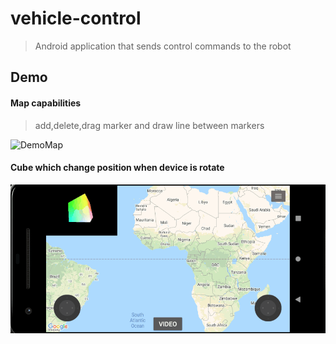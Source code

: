 # vehicle-control
>Android application that sends control commands to the robot

## Demo

#### Map capabilities
>add,delete,drag marker and draw line between markers

![DemoMap](demo/map.gif)

#### Cube which change position when device is rotate

![Demograg](demo/rotateDevice.gif)
